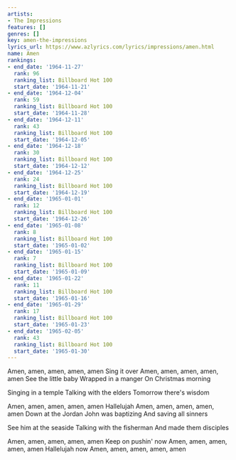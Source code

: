 ```yaml
---
artists:
- The Impressions
features: []
genres: []
key: amen-the-impressions
lyrics_url: https://www.azlyrics.com/lyrics/impressions/amen.html
name: Amen
rankings:
- end_date: '1964-11-27'
  rank: 96
  ranking_list: Billboard Hot 100
  start_date: '1964-11-21'
- end_date: '1964-12-04'
  rank: 59
  ranking_list: Billboard Hot 100
  start_date: '1964-11-28'
- end_date: '1964-12-11'
  rank: 43
  ranking_list: Billboard Hot 100
  start_date: '1964-12-05'
- end_date: '1964-12-18'
  rank: 30
  ranking_list: Billboard Hot 100
  start_date: '1964-12-12'
- end_date: '1964-12-25'
  rank: 24
  ranking_list: Billboard Hot 100
  start_date: '1964-12-19'
- end_date: '1965-01-01'
  rank: 12
  ranking_list: Billboard Hot 100
  start_date: '1964-12-26'
- end_date: '1965-01-08'
  rank: 8
  ranking_list: Billboard Hot 100
  start_date: '1965-01-02'
- end_date: '1965-01-15'
  rank: 7
  ranking_list: Billboard Hot 100
  start_date: '1965-01-09'
- end_date: '1965-01-22'
  rank: 11
  ranking_list: Billboard Hot 100
  start_date: '1965-01-16'
- end_date: '1965-01-29'
  rank: 17
  ranking_list: Billboard Hot 100
  start_date: '1965-01-23'
- end_date: '1965-02-05'
  rank: 43
  ranking_list: Billboard Hot 100
  start_date: '1965-01-30'
---
```


Amen, amen, amen, amen, amen
Sing it over
Amen, amen, amen, amen, amen
See the little baby
Wrapped in a manger
On Christmas morning

Singing in a temple
Talking with the elders
Tomorrow there's wisdom

Amen, amen, amen, amen, amen
Hallelujah
Amen, amen, amen, amen, amen
Down at the Jordan
John was baptizing
And saving all sinners

See him at the seaside
Talking with the fisherman
And made them disciples

Amen, amen, amen, amen, amen
Keep on pushin' now
Amen, amen, amen, amen, amen
Hallelujah now
Amen, amen, amen, amen, amen



